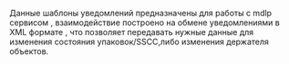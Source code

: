 Данные шаблоны уведомлений предназначены для работы с mdlp сервисом , взаимодействие построено на обмене уведомлениями в XML формате , что позволяет передавать
нужные данные для изменения состояния упаковок/SSCC,либо изменения держателя объектов. 
